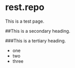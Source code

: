rest.repo
=========

This is a test page.

##This is a secondary heading.

###This is a tertiary heading.

* one
* two
* three
